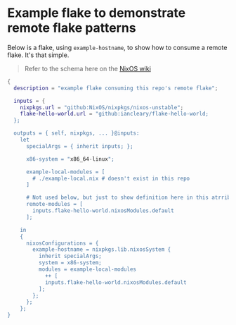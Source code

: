 # Example flake to demonstrate remote flake patterns

Below is a flake, using `example-hostname`, to show how to consume a remote flake.  It's that simple.

> Refer to the schema here on the [NixOS wiki](https://nixos.wiki/wiki/Flakes#Output_schema)
```nix
{
  description = "example flake consuming this repo's remote flake";

  inputs = {
    nixpkgs.url = "github:NixOS/nixpkgs/nixos-unstable";
    flake-hello-world.url = "github:iancleary/flake-hello-world;
  };

  outputs = { self, nixpkgs, ... }@inputs:
    let
      specialArgs = { inherit inputs; };

      x86-system = "x86_64-linux";

      example-local-modules = [
        # ./example-local.nix # doesn't exist in this repo
      ]

      # Not used below, but just to show definition here in this atrribute set (in the let block)
      remote-modules = [
        inputs.flake-hello-world.nixosModules.default
      ];

    in
    {
      nixosConfigurations = {
        example-hostname = nixpkgs.lib.nixosSystem {
          inherit specialArgs;
          system = x86-system;
          modules = example-local-modules
            ++ [
            inputs.flake-hello-world.nixosModules.default
          ];
        };
      };
    };
}

```
